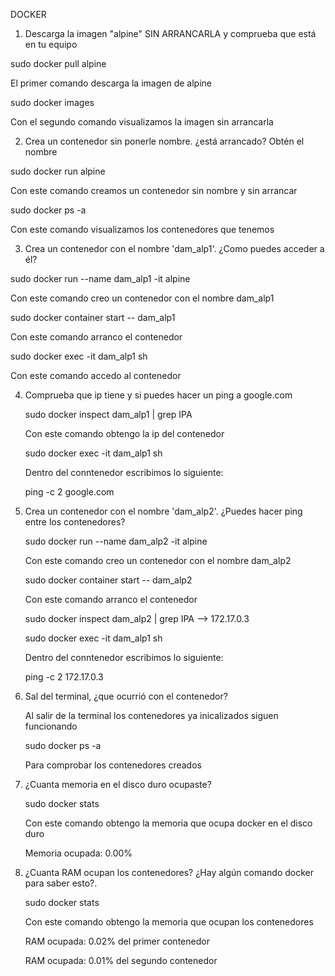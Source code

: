DOCKER


1. Descarga la imagen "alpine" SIN ARRANCARLA y comprueba que está en tu equipo

sudo docker pull alpine

El primer comando descarga la imagen de alpine

sudo docker images


Con el segundo comando visualizamos la imagen sin arrancarla


2. Crea un contenedor sin ponerle nombre. ¿está arrancado? Obtén el nombre

sudo docker run alpine

Con este comando creamos un contenedor sin nombre y sin arrancar 

sudo docker ps -a

Con este comando visualizamos los contenedores que tenemos

3. Crea un contenedor con el nombre 'dam_alp1'. ¿Como puedes acceder a él?

sudo docker run --name dam_alp1 -it alpine

Con este comando creo un contenedor con el nombre dam_alp1

sudo docker container start -- dam_alp1

Con este comando arranco el contenedor

sudo docker exec -it dam_alp1 sh

Con este comando accedo al contenedor

4. Comprueba que ip tiene y si puedes hacer un ping a google.com


    sudo docker inspect dam_alp1 | grep IPA

    Con este comando obtengo la ip del contenedor

    sudo docker exec -it dam_alp1 sh

    Dentro del conntenedor escribimos lo siguiente:

    ping -c 2 google.com

5. Crea un contenedor con el nombre 'dam_alp2'. ¿Puedes hacer ping entre los contenedores?


    sudo docker run --name dam_alp2 -it alpine

    Con este comando creo un contenedor con el nombre dam_alp2

    sudo docker container start -- dam_alp2

    Con este comando arranco el contenedor

    sudo docker inspect dam_alp2 | grep IPA --> 172.17.0.3
    
    sudo docker exec -it dam_alp1 sh

    Dentro del conntenedor escribimos lo siguiente:

    ping -c 2 172.17.0.3

6. Sal del terminal, ¿que ocurrió con el contenedor?


    Al salir de la terminal los contenedores ya inicalizados siguen funcionando

    sudo docker ps -a

    Para comprobar los contenedores creados

7. ¿Cuanta memoria en el disco duro ocupaste?


    sudo docker stats

    Con este comando obtengo la memoria que ocupa docker en el disco duro

    Memoria ocupada: 0.00%


8. ¿Cuanta RAM ocupan los contenedores? ¿Hay algún comando docker para saber esto?.


   sudo docker stats

   Con este comando obtengo la memoria que ocupan los contenedores

   RAM ocupada: 0.02% del primer contenedor

   RAM ocupada: 0.01% del segundo contenedor